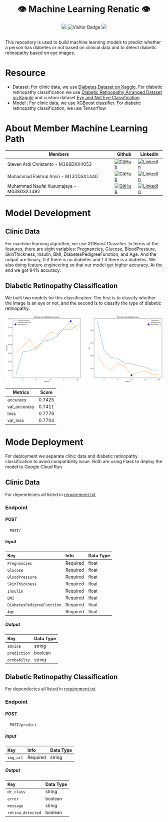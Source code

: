 
<div align="center">
  
  # 👁️ Machine Learning Renatic 👁️ 
  
  <img src="https://img.shields.io/github/repo-size/Renatic-C23-PR504/machine-learning?style=for-the-badge">
  <img alt="Visitor Badge" src="https://visitor-badge.feriirawann.repl.co?username=Renatic-C23-PR504&repo=machine-learning&label=VISITOR&style=for-the-badge&color=blue&contentType=svg">
  <img src="https://img.shields.io/github/contributors/Renatic-C23-PR504/machine-learning?style=for-the-badge&color=blue"></br></br>
</div>
  
This repository is used to build machine learning models to predict whether a person has diabetes or not based on clinical data and to detect diabetic retinopathy based on eye images.

# Resource
* Dataset: For clinic data, we use [Diabetes Dataset on Kaggle](https://www.kaggle.com/datasets/mathchi/diabetes-data-set). For diabetic retinopathy classification we use [Diabetic Retinopathy Arranged Dataset on Kaggle](https://www.kaggle.com/datasets/amanneo/diabetic-retinopathy-resized-arranged) and custom dataset [Eye and Not Eye Classification](https://github.com/Renatic-C23-PR504/machine-learning/tree/main/image_data/eyes_classification/dataset)
* Model : For clinic data, we use XGBoost classifier. For diabetic retinopathy classification, we use Tensorflow

# About Member Machine Learning Path
| Members                        | Github                                                                                                                                            | LinkedIn                                                                                                                                                                         |
| ------------------------------ | ------------------------------------------------------------------------------------------------------------------------------------------------- | -------------------------------------------------------------------------------------------------------------------------------------------------------------------------------- |
| Steven Ardi Christanto - M166DKX4053    | [![GitHub](https://img.shields.io/badge/github-%23121011.svg?style=for-the-badge&logo=github&logoColor=white)](https://github.com/BlackBone09)  | [![LinkedIn](https://img.shields.io/badge/linkedin-%230077B5.svg?style=for-the-badge&logo=linkedin&logoColor=white)](https://www.linkedin.com/in/steven-ardi-398539272/)      |
| Muhammad Fakhrul Amin - M131DSX1440    | [![GitHub](https://img.shields.io/badge/github-%23121011.svg?style=for-the-badge&logo=github&logoColor=white)](https://github.com/mfakhrulam)  | [![LinkedIn](https://img.shields.io/badge/linkedin-%230077B5.svg?style=for-the-badge&logo=linkedin&logoColor=white)](https://www.linkedin.com/in/mfakhrulam/)       |
| Muhammad Naufal Kusumajaya - M038DSX1492 | [![GitHub](https://img.shields.io/badge/github-%23121011.svg?style=for-the-badge&logo=github&logoColor=white)](https://github.com/naufaljaya) | [![LinkedIn](https://img.shields.io/badge/linkedin-%230077B5.svg?style=for-the-badge&logo=linkedin&logoColor=white)](https://www.linkedin.com/in/naufal-kusumajaya-b27959155/)              |

# Model Development
## Clinic Data
For machine learning algorithm, we use XGBoost Classifier. In terms of the features, there are eight variables: Pregnancies, Glucose, BloodPressure, SkinThickness, Insulin, BMI, DiabetesPedigreeFunction, and Age. And the output are binary, 0 if there is no diabetes and 1 if there is a diabetes. We also doing feature engineering so that our model get higher accuracy. At the end we got 94% accuracy.

## Diabetic Retinopathy Classification
We built two models for this classification. The first is to classify whether the image is an eye or not, and the second is to classify the type of diabetic retinopathy.

![metrics.png](https://raw.githubusercontent.com/Renatic-C23-PR504/machine-learning/main/assets/metrics.png)

<!-- Tables -->
| Metrics     | Score          |
| -------- | -------------- |
| accuracy | 0.7425 |
| val_accuracy | 0.7411 |
| loss | 0.7776 |
| val_loss | 0.7704 |

# Mode Deployment
For deployment we separate clinic data and diabetic retinopathy classification to avoid compatibility issue. Both are using Flask to deploy the model to Google Cloud Run
## Clinic Data
For dependecies all listed in [requirement.txt](https://github.com/Renatic-C23-PR504/machine-learning/blob/main/clinic-data/deployment/requirement.txt)
### Endpoint
#### POST
```
  POST/
```
##### Input
| Key          | Info     | Data Type |
| :----------- | :------- | :------- | 
| `Pregnancies`    | Required | float |
| `Glucose`   | Required | float |
| `BloodPressure`  | Required | float |
| `SkinThickness`    | Required | float |
| `Insulin`   | Required | float |
| `BMI`  | Required | float |
| `DiabetesPedigreeFunction`    | Required | float |
| `Age`   | Required | float |

##### Output
| Key          | Data Type |
| :----------- | :------- | 
| `advice`    | string |
| `prediction`    | boolean |
| `probabilty`    | string |

## Diabetic Retinopathy Classification 
For dependecies all listed in [requirement.txt](https://github.com/Renatic-C23-PR504/machine-learning/blob/main/image_data/requirement.txt) 
### Endpoint
#### POST
```
  POST/predict
```
##### Input
| Key          | Info     | Data Type |
| :----------- | :------- | :------- | 
| `img_url`    | Required | string |

##### Output
| Key          | Data Type |
| :----------- | :------- | 
| `dr_class`    | string |
| `error`    | boolean |
| `message`    | string |
| `retina_detected`    | boolean |
